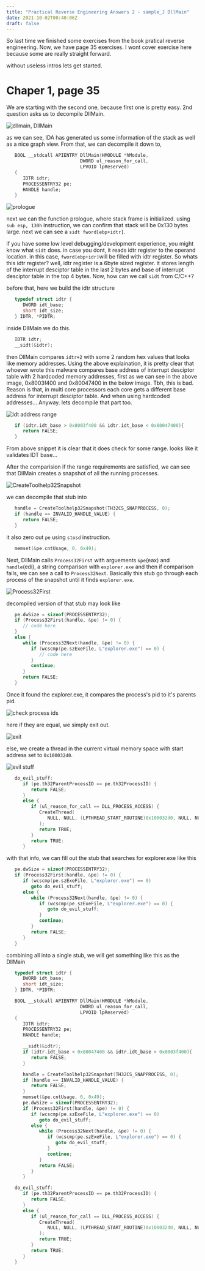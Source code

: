 ```yaml
---
title: "Practical Reverse Engineering Answers 2 - sample_J DllMain"
date: 2021-10-02T00:40:06Z
draft: false
---
```


So last time we finished some exercises from the book pratical reverse engineering. Now, we have page 35 exercises. I wont cover exercise here because some are really straight forward.

without useless intros lets get started.

# Chaper 1, page 35

We are starting with the second one, because first one is pretty easy. 2nd question asks us to decompile DllMain.


![dllmain, DllMain](/img/dllmain.png)


as we can see, IDA has generated us some information of the stack as well as a nice graph view. From that, we can decompile it down to,

```c
   BOOL __stdcall APIENTRY DllMain(HMODULE *hModule, 
                           DWORD ul_reason_for_call, 
                           LPVOID lpReserved)
   {
      IDTR idtr;
      PROCESSENTRY32 pe;
      HANDLE handle;
   }
```

![prologue](/img/sidt.png)

next we can the function prologue, where stack frame is initialized. using `sub esp, 130h` instruction, we can confirm that stack will be 0x130 bytes large. next we can see a `sidt fword[ebp+idtr]`.

if you have some low level debugging/development experience, you might know what `sidt` does. in case you dont, it reads idtr register to the operand location. in this case, `fword[ebp+idr]`will be filled with idtr register. So whats this idtr register? well, idtr register is a 6byte sized register. it stores length of the interrupt desciptor table in the last 2 bytes and base of interrupt desciptor table in the top 4 bytes. Now, how can we call `sidt` from C/C++?

before that, here we build the idtr structure
```c
   typedef struct idtr {
      DWORD idt_base;
      short idt_size;
   } IDTR, *PIDTR;
```

inside DllMain we do this.

```c
   IDTR idtr;
   __sidt(&idtr);
```

then DllMain compares `idtr+2` with some 2 random hex values that looks like memory addresses. Using the above explaination, it is pretty clear that whoever wrote this malware compares base address of interrupt desciptor table with 2 hardcoded memory addresses, first as we can see in the above image, 0x8003f400 and 0x80047400 in the below image. Tbh, this is bad. Reason is that, in multi core processors each core gets a different base address for interrupt desciptor table. And when using hardcoded addresses... Anyway. lets decompile that part too.

![idt address range](/img/checkidt.png)

```c
   if (idtr.idt_base > 0x8003f400 && idtr.idt_base < 0x80047400){
      return FALSE;
   }
```

From above snippet it is clear that it does check for some range. looks like it validates IDT base...

After the comparision if the range requirements are satisfied, we can see that DllMain creates a snapshot of all the running processes.

![CreateToolhelp32Snapshot](/img/snapshot.png)

we can decompile that stub into

```c
   handle = CreateToolhelp32Snapshot(TH32CS_SNAPPROCESS, 0);
   if (handle == INVALID_HANDLE_VALUE) {
      return FALSE;
   }
```

it also zero out `pe` using `stosd` instruction.

```c
   memset(&pe.cntUsage, 0, 0x49);
```

Next, DllMain calls `Process32First` with arguements `&pe`(eax) and `handle`(edi), a string comparison with `explorer.exe` and then if comparison fails, we can see a call to `Process32Next`.
Basically this stub go through each process of the snapshot until it finds `explorer.exe`.

![Process32First](/img/getexplorer.png)

decompiled version of that stub may look like
```c
   pe.dwSize = sizeof(PROCESSENTRY32);
   if (Process32First(handle, &pe) != 0) {
      // code here
   }
   else {
      while (Process32Next(handle, &pe) != 0) {
         if (wcscmp(pe.szExeFile, L"explorer.exe") == 0) {
            // code here
         }
         continue;
      }
      return FALSE;
   }
```

Once it found the explorer.exe, it compares the process's pid to it's parents pid.

![check process ids](/img/checkpid.png)

here if they are equal, we simply exit out.

![exit](/img/exit.png)

else, we create a thread in the current virtual memory space with start address set to `0x100032d0`.

![evil stuff](/img/evil.png)

```c
   do_evil_stuff:
      if (pe.th32ParentProcessID == pe.th32ProcessID) {
         return FALSE;
      }
      else {
         if (ul_reason_for_call == DLL_PROCESS_ACCESS) {
            CreateThread(
               NULL, NULL, (LPTHREAD_START_ROUTINE)0x100032d0, NULL, NULL, NULL
            );
            return TRUE;
         }
         return TRUE:
      }
```

with that info, we can fill out the stub that searches for explorer.exe like this

```c
   pe.dwSize = sizeof(PROCESSENTRY32);
   if (Process32First(handle, &pe) != 0) {
      if (wcscmp(pe.szExeFile, L"explorer.exe") == 0)
         goto do_evil_stuff;
      else {
         while (Process32Next(handle, &pe) != 0) {
            if (wcscmp(pe.szExeFile, L"explorer.exe") == 0) {
               goto do_evil_stuff;
            }
            continue;
         }
         return FALSE;
      }
   }

```

combining all into a single stub, we will get something like this as the DllMain

```c
   typedef struct idtr {
      DWORD idt_base;
      short idt_size;
   } IDTR, *PIDTR;

   BOOL __stdcall APIENTRY DllMain(HMODULE *hModule, 
                           DWORD ul_reason_for_call, 
                           LPVOID lpReserved)
   {
      IDTR idtr;
      PROCESSENTRY32 pe;
      HANDLE handle;

      __sidt(&idtr);
      if (idtr.idt_base < 0x80047400 && idtr.idt_base > 0x8003f400){
         return FALSE;
      }

      handle = CreateToolhelp32Snapshot(TH32CS_SNAPPROCESS, 0);
      if (handle == INVALID_HANDLE_VALUE) {
         return FALSE;
      }
      memset(&pe.cntUsage, 0, 0x49);
      pe.dwSize = sizeof(PROCESSENTRY32);
      if (Process32First(handle, &pe) != 0) {
         if (wcscmp(pe.szExeFile, L"explorer.exe") == 0)
            goto do_evil_stuff;
         else {
            while (Process32Next(handle, &pe) != 0) {
               if (wcscmp(pe.szExeFile, L"explorer.exe") == 0) {
                  goto do_evil_stuff;
               }
               continue;
            }
            return FALSE;
         }
      }

   do_evil_stuff:
      if (pe.th32ParentProcessID == pe.th32ProcessID) {
         return FALSE;
      }
      else {
         if (ul_reason_for_call == DLL_PROCESS_ACCESS) {
            CreateThread(
               NULL, NULL, (LPTHREAD_START_ROUTINE)0x100032d0, NULL, NULL, NULL
            );
            return TRUE;
         }
         return TRUE:
      }
   }

```
